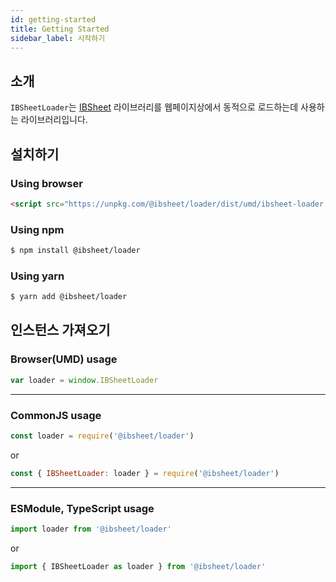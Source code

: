 ```yaml
---
id: getting-started
title: Getting Started
sidebar_label: 시작하기
---
```


<!-- import { HelpText } from '../shared' -->

## 소개

`IBSheetLoader`는 [IBSheet](https://www.ibsheet.com) 라이브러리를 웹페이지상에서 동적으로 로드하는데 사용하는 라이브러리입니다.

## 설치하기

### Using browser

```html
<script src="https://unpkg.com/@ibsheet/loader/dist/umd/ibsheet-loader.min.js"></script>
```

### Using npm

```bash
$ npm install @ibsheet/loader
```

### Using yarn

```bash
$ yarn add @ibsheet/loader
```

## 인스턴스 가져오기

### Browser(UMD) usage

```js
var loader = window.IBSheetLoader
```

---
### CommonJS usage

```js
const loader = require('@ibsheet/loader')
```

or 

```js
const { IBSheetLoader: loader } = require('@ibsheet/loader')
```

---
### ESModule, TypeScript usage

```ts
import loader from '@ibsheet/loader'
```

or

```ts
import { IBSheetLoader as loader } from '@ibsheet/loader'
```
